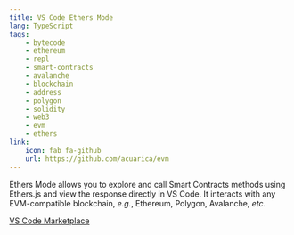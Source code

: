```yaml
---
title: VS Code Ethers Mode
lang: TypeScript
tags:
    - bytecode
    - ethereum
    - repl
    - smart-contracts
    - avalanche
    - blockchain
    - address
    - polygon
    - solidity
    - web3
    - evm
    - ethers
link:
    icon: fab fa-github
    url: https://github.com/acuarica/evm
---
```


Ethers Mode allows you to explore and call Smart Contracts methods using Ethers.js and view the response directly in VS Code.
It interacts with any EVM-compatible blockchain, _e.g._, Ethereum, Polygon, Avalanche, _etc_.

<a class="btn btn-outline btn-info" href="https://marketplace.visualstudio.com/items?itemName=acuarica.ethers-mode" target="_blank">VS Code Marketplace</a>

